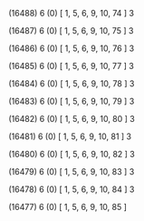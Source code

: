 (16488) 6 (0) [ 1, 5, 6, 9, 10, 74 ] 3 


(16487) 6 (0) [ 1, 5, 6, 9, 10, 75 ] 3 


(16486) 6 (0) [ 1, 5, 6, 9, 10, 76 ] 3 


(16485) 6 (0) [ 1, 5, 6, 9, 10, 77 ] 3 


(16484) 6 (0) [ 1, 5, 6, 9, 10, 78 ] 3 


(16483) 6 (0) [ 1, 5, 6, 9, 10, 79 ] 3 


(16482) 6 (0) [ 1, 5, 6, 9, 10, 80 ] 3 


(16481) 6 (0) [ 1, 5, 6, 9, 10, 81 ] 3 


(16480) 6 (0) [ 1, 5, 6, 9, 10, 82 ] 3 


(16479) 6 (0) [ 1, 5, 6, 9, 10, 83 ] 3 


(16478) 6 (0) [ 1, 5, 6, 9, 10, 84 ] 3 


(16477) 6 (0) [ 1, 5, 6, 9, 10, 85 ]  

